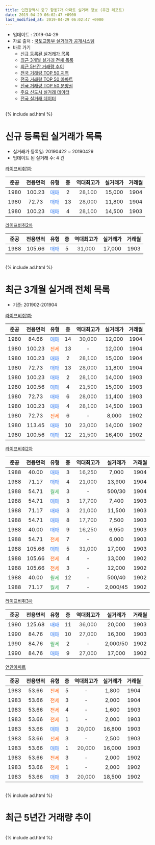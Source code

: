 ```yaml
---
title: 인천광역시 중구 항동7가 아파트 실거래 정보 (주간 레포트)
date: 2019-04-29 06:02:47 +0900
last_modified_at: 2019-04-29 06:02:47 +0900
---
```


* 업데이트 : 2019-04-29
* 자료 출처 : [국토교통부 실거래가 공개시스템](http://rt.molit.go.kr)
* 바로 가기
    * [신규 등록된 실거래가 목록](#신규-등록된-실거래가-목록)
    * [최근 3개월 실거래 전체 목록](#최근-3개월-실거래-전체-목록)
    * [최근 5년간 거래량 추이](#최근-5년간-거래량-추이)
    * [전국 거래량 TOP 50 지역](https://inasie.github.io/apt-trade-info/최근-3개월-전국에서-가장-거래가-많이-발생한-지역)
    * [전국 거래량 TOP 50 아파트](https://inasie.github.io/apt-trade-info/최근-3개월-전국에서-가장-거래가-많이-발생한-아파트)
    * [전국 거래량 TOP 50 분양권](https://inasie.github.io/apt-trade-info/최근-3개월-전국에서-가장-거래가-많이-발생한-분양권)
    * [주요 신도시 실거래 데이터](https://inasie.github.io/apt-trade-info/주요-신도시)
    * [전국 실거래 데이터](https://inasie.github.io/apt-trade-info/전국)
<br>
{% include ad.html %}
<br>

# 신규 등록된 실거래가 목록
* 실거래가 등록일: 20190422 ~ 20190429
* 업데이트 된 실거래 수: 4 건


[라이프비취1차](https://search.naver.com/search.naver?query=%EC%9D%B8%EC%B2%9C%EA%B4%91%EC%97%AD%EC%8B%9C+%EC%A4%91%EA%B5%AC+%ED%95%AD%EB%8F%997%EA%B0%80+%EB%9D%BC%EC%9D%B4%ED%94%84%EB%B9%84%EC%B7%A81%EC%B0%A8)

|준공|전용면적|유형|층|역대최고가|실거래가|거래월|
|:---:|:---:|:---:|:---:|:---:|:---:|:---:|
|1980|100.23|<span style="color:#4285f3">매매</span>|2|<span style="color:#444444">28,100</span>|15,000|1904|
|1980|72.73|<span style="color:#4285f3">매매</span>|13|<span style="color:#444444">28,000</span>|11,800|1904|
|1980|100.23|<span style="color:#4285f3">매매</span>|4|<span style="color:#444444">28,100</span>|14,500|1903|

[라이프비취2차](https://search.naver.com/search.naver?query=%EC%9D%B8%EC%B2%9C%EA%B4%91%EC%97%AD%EC%8B%9C+%EC%A4%91%EA%B5%AC+%ED%95%AD%EB%8F%997%EA%B0%80+%EB%9D%BC%EC%9D%B4%ED%94%84%EB%B9%84%EC%B7%A82%EC%B0%A8)

|준공|전용면적|유형|층|역대최고가|실거래가|거래월|
|:---:|:---:|:---:|:---:|:---:|:---:|:---:|
|1988|105.66|<span style="color:#4285f3">매매</span>|5|<span style="color:#444444">31,000</span>|17,000|1903|


<br>
{% include ad.html %}
<br>

# 최근 3개월 실거래 전체 목록
* 기준: 201902-201904


[라이프비취1차](https://search.naver.com/search.naver?query=%EC%9D%B8%EC%B2%9C%EA%B4%91%EC%97%AD%EC%8B%9C+%EC%A4%91%EA%B5%AC+%ED%95%AD%EB%8F%997%EA%B0%80+%EB%9D%BC%EC%9D%B4%ED%94%84%EB%B9%84%EC%B7%A81%EC%B0%A8)

|준공|전용면적|유형|층|역대최고가|실거래가|거래월|
|:---:|:---:|:---:|:---:|:---:|:---:|:---:|
|1980|84.66|<span style="color:#4285f3">매매</span>|14|<span style="color:#444444">30,000</span>|12,000|1904|
|1980|100.23|<span style="color:#ff5a00">전세</span>|13|<span style="color:#444444">-</span>|12,000|1904|
|1980|100.23|<span style="color:#4285f3">매매</span>|2|<span style="color:#444444">28,100</span>|15,000|1904|
|1980|72.73|<span style="color:#4285f3">매매</span>|13|<span style="color:#444444">28,000</span>|11,800|1904|
|1980|100.23|<span style="color:#4285f3">매매</span>|2|<span style="color:#444444">28,100</span>|14,000|1903|
|1980|100.56|<span style="color:#4285f3">매매</span>|4|<span style="color:#444444">21,500</span>|15,000|1903|
|1980|72.73|<span style="color:#4285f3">매매</span>|6|<span style="color:#444444">28,000</span>|11,400|1903|
|1980|100.23|<span style="color:#4285f3">매매</span>|4|<span style="color:#444444">28,100</span>|14,500|1903|
|1980|72.73|<span style="color:#ff5a00">전세</span>|6|<span style="color:#444444">-</span>|8,000|1902|
|1980|113.45|<span style="color:#4285f3">매매</span>|10|<span style="color:#444444">23,000</span>|14,000|1902|
|1980|100.56|<span style="color:#4285f3">매매</span>|12|<span style="color:#444444">21,500</span>|16,400|1902|

[라이프비취2차](https://search.naver.com/search.naver?query=%EC%9D%B8%EC%B2%9C%EA%B4%91%EC%97%AD%EC%8B%9C+%EC%A4%91%EA%B5%AC+%ED%95%AD%EB%8F%997%EA%B0%80+%EB%9D%BC%EC%9D%B4%ED%94%84%EB%B9%84%EC%B7%A82%EC%B0%A8)

|준공|전용면적|유형|층|역대최고가|실거래가|거래월|
|:---:|:---:|:---:|:---:|:---:|:---:|:---:|
|1988|40.00|<span style="color:#4285f3">매매</span>|3|<span style="color:#444444">16,250</span>|7,000|1904|
|1988|71.17|<span style="color:#4285f3">매매</span>|4|<span style="color:#444444">21,000</span>|13,900|1904|
|1988|54.71|<span style="color:#34a853">월세</span>|3|<span style="color:#444444">-</span>|500/30|1904|
|1988|54.71|<span style="color:#4285f3">매매</span>|3|<span style="color:#444444">17,700</span>|7,400|1903|
|1988|71.17|<span style="color:#4285f3">매매</span>|3|<span style="color:#444444">21,000</span>|11,500|1903|
|1988|54.71|<span style="color:#4285f3">매매</span>|8|<span style="color:#444444">17,700</span>|7,500|1903|
|1988|40.00|<span style="color:#4285f3">매매</span>|9|<span style="color:#444444">16,250</span>|6,950|1903|
|1988|54.71|<span style="color:#ff5a00">전세</span>|7|<span style="color:#444444">-</span>|6,000|1903|
|1988|105.66|<span style="color:#4285f3">매매</span>|5|<span style="color:#444444">31,000</span>|17,000|1903|
|1988|105.66|<span style="color:#ff5a00">전세</span>|4|<span style="color:#444444">-</span>|13,000|1902|
|1988|105.66|<span style="color:#ff5a00">전세</span>|3|<span style="color:#444444">-</span>|12,000|1902|
|1988|40.00|<span style="color:#34a853">월세</span>|12|<span style="color:#444444">-</span>|500/40|1902|
|1988|71.17|<span style="color:#34a853">월세</span>|7|<span style="color:#444444">-</span>|2,000/45|1902|

[라이프비취3차](https://search.naver.com/search.naver?query=%EC%9D%B8%EC%B2%9C%EA%B4%91%EC%97%AD%EC%8B%9C+%EC%A4%91%EA%B5%AC+%ED%95%AD%EB%8F%997%EA%B0%80+%EB%9D%BC%EC%9D%B4%ED%94%84%EB%B9%84%EC%B7%A83%EC%B0%A8)

|준공|전용면적|유형|층|역대최고가|실거래가|거래월|
|:---:|:---:|:---:|:---:|:---:|:---:|:---:|
|1990|125.68|<span style="color:#4285f3">매매</span>|11|<span style="color:#444444">36,000</span>|20,000|1903|
|1990|84.76|<span style="color:#4285f3">매매</span>|10|<span style="color:#444444">27,000</span>|16,300|1903|
|1990|84.76|<span style="color:#34a853">월세</span>|2|<span style="color:#444444">-</span>|2,000/50|1902|
|1990|84.76|<span style="color:#4285f3">매매</span>|9|<span style="color:#444444">27,000</span>|17,000|1902|

[연안아파트](https://search.naver.com/search.naver?query=%EC%9D%B8%EC%B2%9C%EA%B4%91%EC%97%AD%EC%8B%9C+%EC%A4%91%EA%B5%AC+%ED%95%AD%EB%8F%997%EA%B0%80+%EC%97%B0%EC%95%88%EC%95%84%ED%8C%8C%ED%8A%B8)

|준공|전용면적|유형|층|역대최고가|실거래가|거래월|
|:---:|:---:|:---:|:---:|:---:|:---:|:---:|
|1983|53.66|<span style="color:#ff5a00">전세</span>|5|<span style="color:#444444">-</span>|1,800|1904|
|1983|53.66|<span style="color:#ff5a00">전세</span>|3|<span style="color:#444444">-</span>|2,000|1904|
|1983|53.66|<span style="color:#ff5a00">전세</span>|4|<span style="color:#444444">-</span>|1,600|1903|
|1983|53.66|<span style="color:#ff5a00">전세</span>|1|<span style="color:#444444">-</span>|2,000|1903|
|1983|53.66|<span style="color:#4285f3">매매</span>|3|<span style="color:#444444">20,000</span>|16,800|1903|
|1983|53.66|<span style="color:#ff5a00">전세</span>|3|<span style="color:#444444">-</span>|2,500|1903|
|1983|53.66|<span style="color:#4285f3">매매</span>|1|<span style="color:#444444">20,000</span>|16,000|1903|
|1983|53.66|<span style="color:#ff5a00">전세</span>|3|<span style="color:#444444">-</span>|2,000|1902|
|1983|53.66|<span style="color:#ff5a00">전세</span>|1|<span style="color:#444444">-</span>|2,000|1902|
|1983|53.66|<span style="color:#4285f3">매매</span>|3|<span style="color:#444444">20,000</span>|18,500|1902|


<br>
{% include ad.html %}
<br>

# 최근 5년간 거래량 추이


<div style="width:100%;">
    <canvas id="deal_progress" height="200"></canvas>
</div>

<script>
new Chart(document.getElementById("deal_progress"), {
    type: 'line',
    data: {
        labels: ['201404','201405','201406','201407','201408','201409','201410','201411','201412','201501','201502','201503','201504','201505','201506','201507','201508','201509','201510','201511','201512','201601','201602','201603','201604','201605','201606','201607','201608','201609','201610','201611','201612','201701','201702','201703','201704','201705','201706','201707','201708','201709','201710','201711','201712','201801','201802','201803','201804','201805','201806','201807','201808','201809','201810','201811','201812','201901','201902','201903','201904'],
        datasets: [{
            label: '매매',
            pointRadius: 1,
            data: [7, 6, 7, 8, 12, 10, 13, 10, 6, 12, 11, 19, 14, 22, 20, 20, 26, 11, 17, 11, 11, 15, 11, 29, 21, 15, 17, 30, 20, 25, 12, 13, 12, 9, 8, 14, 15, 8, 23, 7, 23, 12, 13, 9, 10, 15, 9, 12, 7, 10, 8, 16, 8, 15, 15, 13, 14, 9, 4, 13, 5],
            borderColor: "rgba(255, 201, 14, 1)",
            backgroundColor: "rgba(255, 201, 14, 0.5)",
            fill: false,
            lineTension: 0
        },{
            label: '전월세',
            pointRadius: 1,
            data: [11, 8, 14, 13, 15, 12, 12, 13, 5, 13, 5, 15, 14, 15, 11, 15, 16, 9, 8, 8, 13, 9, 10, 15, 13, 16, 12, 10, 17, 16, 16, 17, 12, 7, 13, 12, 14, 21, 13, 13, 10, 17, 9, 5, 12, 13, 4, 8, 6, 8, 11, 11, 3, 4, 4, 10, 5, 4, 8, 4, 4],
            borderColor: "rgba(0, 141, 185, 1)",
            backgroundColor: "rgba(0, 141, 185, 0.5)",
            fill: false,
            lineTension: 0
        }
        ]
    },
    options: {
        responsive: true,
        title: {
            display: false
        },
        tooltips: {
            mode: 'index',
            intersect: false
        },
        hover: {
            mode: 'nearest',
            intersect: true
        },
        scales: {
            xAxes: [{
                display: true,
                scaleLabel: {
                    display: true,
                    labelString: '년/월'
                }
            }],
            yAxes: [{
                display: true,
                ticks: {
                    suggestedMin: 0,
                },
                scaleLabel: {
                    display: true,
                    labelString: '실거래 수'
                }
            }]
        }
    }
});

</script>


<br>
{% include ad.html %}
<br>

